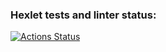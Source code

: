 ### Hexlet tests and linter status:
[![Actions Status](https://github.com/gzubkov/php-laravel-development-project-57/actions/workflows/hexlet-check.yml/badge.svg)](https://github.com/gzubkov/php-laravel-development-project-57/actions)